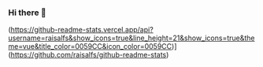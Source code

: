### Hi there 👋

(https://github-readme-stats.vercel.app/api?username=raisalfs&show_icons=true&line_height=21&show_icons=true&theme=vue&title_color=0059CC&icon_color=0059CC)](https://github.com/raisalfs/github-readme-stats)
